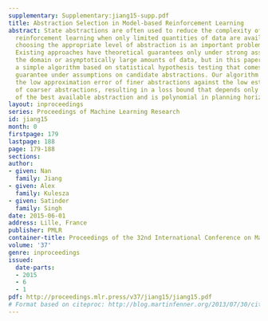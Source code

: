 ```yaml
---
supplementary: Supplementary:jiang15-supp.pdf
title: Abstraction Selection in Model-based Reinforcement Learning
abstract: State abstractions are often used to reduce the complexity of model-based
  reinforcement learning when only limited quantities of data are available. However,
  choosing the appropriate level of abstraction is an important problem in practice.
  Existing approaches have theoretical guarantees only under strong assumptions on
  the domain or asymptotically large amounts of data, but in this paper we propose
  a simple algorithm based on statistical hypothesis testing that comes with a finite-sample
  guarantee under assumptions on candidate abstractions. Our algorithm trades off
  the low approximation error of finer abstractions against the low estimation error
  of coarser abstractions, resulting in a loss bound that depends only on the quality
  of the best available abstraction and is polynomial in planning horizon.
layout: inproceedings
series: Proceedings of Machine Learning Research
id: jiang15
month: 0
firstpage: 179
lastpage: 188
page: 179-188
sections: 
author:
- given: Nan
  family: Jiang
- given: Alex
  family: Kulesza
- given: Satinder
  family: Singh
date: 2015-06-01
address: Lille, France
publisher: PMLR
container-title: Proceedings of the 32nd International Conference on Machine Learning
volume: '37'
genre: inproceedings
issued:
  date-parts:
  - 2015
  - 6
  - 1
pdf: http://proceedings.mlr.press/v37/jiang15/jiang15.pdf
# Format based on citeproc: http://blog.martinfenner.org/2013/07/30/citeproc-yaml-for-bibliographies/
---
```

